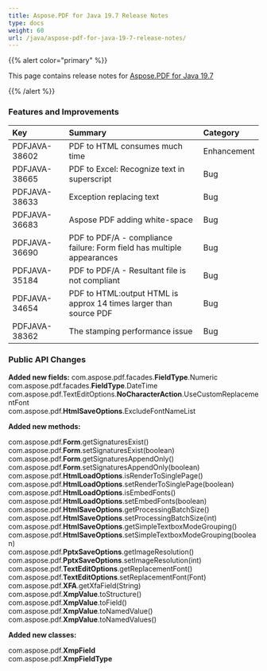 ```yaml
---
title: Aspose.PDF for Java 19.7 Release Notes
type: docs
weight: 60
url: /java/aspose-pdf-for-java-19-7-release-notes/
---
```


{{% alert color="primary" %}} 

This page contains release notes for [Aspose.PDF for Java 19.7](https://repository.aspose.com/repo/com/aspose/aspose-pdf/19.7/)

{{% /alert %}} 
### **Features and Improvements**

|**Key**|**Summary**|**Category**|
| :- | :- | :- |
|PDFJAVA-38602|PDF to HTML consumes much time|Enhancement|
|PDFJAVA-38665|PDF to Excel: Recognize text in superscript|Bug|
|PDFJAVA-38633|Exception replacing text|Bug|
|PDFJAVA-36683|Aspose PDF adding white-space|Bug|
|PDFJAVA-36690|PDF to PDF/A - compliance failure: Form field has multiple appearances|Bug|
|PDFJAVA-35184|PDF to PDF/A - Resultant file is not compliant|Bug|
|PDFJAVA-34654|PDF to HTML:output HTML is approx 14 times larger than source PDF|Bug|
|PDFJAVA-38362|The stamping performance issue|Bug|
### **Public API Changes**
**Added new fields:** 
com.aspose.pdf.facades.**FieldType**.Numeric   
com.aspose.pdf.facades.**FieldType**.DateTime   
com.aspose.pdf.TextEditOptions.**NoCharacterAction**.UseCustomReplacementFont   
com.aspose.pdf.**HtmlSaveOptions**.ExcludeFontNameList   

**Added new methods:**

com.aspose.pdf.**Form**.getSignaturesExist()   
com.aspose.pdf.**Form**.setSignaturesExist(boolean)   
com.aspose.pdf.**Form**.getSignaturesAppendOnly()   
com.aspose.pdf.**Form**.setSignaturesAppendOnly(boolean)   
com.aspose.pdf.**HtmlLoadOptions**.isRenderToSinglePage()   
com.aspose.pdf.**HtmlLoadOptions**.setRenderToSinglePage(boolean)   
com.aspose.pdf.**HtmlLoadOptions**.isEmbedFonts()   
com.aspose.pdf.**HtmlLoadOptions**.setEmbedFonts(boolean)   
com.aspose.pdf.**HtmlSaveOptions**.getProcessingBatchSize()   
com.aspose.pdf.**HtmlSaveOptions**.setProcessingBatchSize(int)   
com.aspose.pdf.**HtmlSaveOptions**.getSimpleTextboxModeGrouping()   
com.aspose.pdf.**HtmlSaveOptions**.setSimpleTextboxModeGrouping(boolean)   
com.aspose.pdf.**PptxSaveOptions**.getImageResolution()   
com.aspose.pdf.**PptxSaveOptions**.setImageResolution(int)   
com.aspose.pdf.**TextEditOptions**.getReplacementFont()   
com.aspose.pdf.**TextEditOptions**.setReplacementFont(Font)   
com.aspose.pdf.**XFA**.getXfaField(String)   
com.aspose.pdf.**XmpValue**.toStructure()   
com.aspose.pdf.**XmpValue**.toField()   
com.aspose.pdf.**XmpValue**.toNamedValue()   
com.aspose.pdf.**XmpValue**.toNamedValues()   

**Added new classes:**

com.aspose.pdf.**XmpField**    
com.aspose.pdf.**XmpFieldType**   
